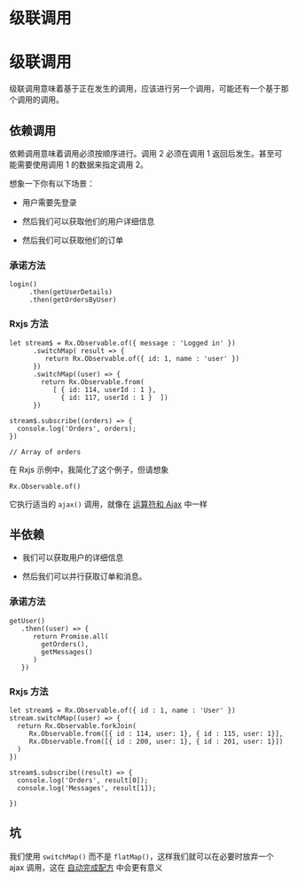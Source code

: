 # 级联调用

# 级联调用

级联调用意味着基于正在发生的调用，应该进行另一个调用，可能还有一个基于那个调用的调用。

## 依赖调用

依赖调用意味着调用必须按顺序进行。调用 2 必须在调用 1 返回后发生。甚至可能需要使用调用 1 的数据来指定调用 2。

想象一下你有以下场景：

+   用户需要先登录

+   然后我们可以获取他们的用户详细信息

+   然后我们可以获取他们的订单

### 承诺方法

```
login()
     .then(getUserDetails)
     .then(getOrdersByUser) 
```

### Rxjs 方法

```
let stream$ = Rx.Observable.of({ message : 'Logged in' })
      .switchMap( result => {
         return Rx.Observable.of({ id: 1, name : 'user' })
      })
      .switchMap((user) => {
        return Rx.Observable.from(
           [ { id: 114, userId : 1 },
             { id: 117, userId : 1 }  ])
      })

stream$.subscribe((orders) => {
  console.log('Orders', orders);
})

// Array of orders 
```

在 Rxjs 示例中，我简化了这个例子，但请想象

```
Rx.Observable.of() 
```

它执行适当的 `ajax()` 调用，就像在 [运算符和 Ajax](operators-and-ajax.html) 中一样

## 半依赖

+   我们可以获取用户的详细信息

+   然后我们可以并行获取订单和消息。

### 承诺方法

```
getUser()
   .then((user) => {
      return Promise.all(
        getOrders(),
        getMessages()
      )
   }) 
```

### Rxjs 方法

```
let stream$ = Rx.Observable.of({ id : 1, name : 'User' })
stream.switchMap((user) => {
  return Rx.Observable.forkJoin(
     Rx.Observable.from([{ id : 114, user: 1}, { id : 115, user: 1}],
     Rx.Observable.from([{ id : 200, user: 1}, { id : 201, user: 1}])
  )
})

stream$.subscribe((result) => {
  console.log('Orders', result[0]);
  console.log('Messages', result[1]);

}) 
```

## 坑

我们使用 `switchMap()` 而不是 `flatMap()`，这样我们就可以在必要时放弃一个 ajax 调用，这在 [自动完成配方](recipes.html) 中会更有意义
